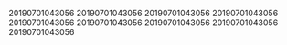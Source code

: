 20190701043056
20190701043056
20190701043056
20190701043056
20190701043056
20190701043056
20190701043056
20190701043056
20190701043056
